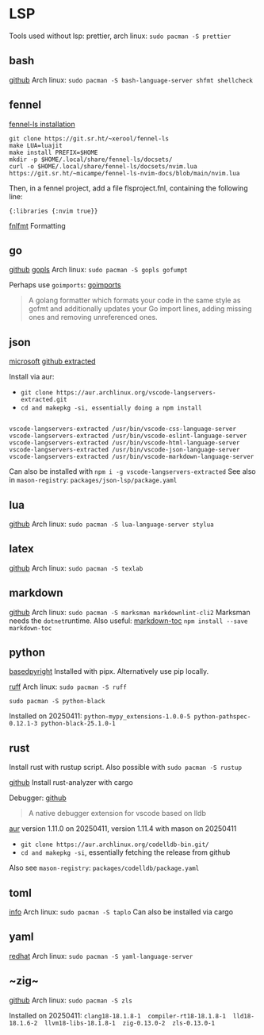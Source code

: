 # LSP

Tools used without lsp:
prettier, arch linux: `sudo pacman -S prettier`

## bash

[github](https://github.com/bash-lsp/bash-language-server)
Arch linux: `sudo pacman -S bash-language-server shfmt shellcheck`

## fennel

[fennel-ls installation](https://xerool.net/fennel-ls/docs/installation.html)

```
git clone https://git.sr.ht/~xerool/fennel-ls
make LUA=luajit
make install PREFIX=$HOME
mkdir -p $HOME/.local/share/fennel-ls/docsets/
curl -o $HOME/.local/share/fennel-ls/docsets/nvim.lua https://git.sr.ht/~micampe/fennel-ls-nvim-docs/blob/main/nvim.lua
```

Then, in a fennel project, add a file flsproject.fnl, containing the following line:

`{:libraries {:nvim true}}`

[fnlfmt](https://git.sr.ht/~technomancy/fnlfmt) Formatting

## go

[github](https://github.com/golang/tools/tree/master/gopls)
[gopls](https://pkg.go.dev/golang.org/x/tools/gopls)
Arch linux: `sudo pacman -S gopls gofumpt`

Perhaps use `goimports`:
[goimports](https://pkg.go.dev/golang.org/x/tools/cmd/goimports)

> A golang formatter which formats your code in the same style as gofmt and additionally
> updates your Go import lines, adding missing ones and removing unreferenced ones.

## json

[microsoft](https://github.com/microsoft/vscode-json-languageservice)
[github extracted](https://github.com/hrsh7th/vscode-langservers-extracted)

Install via aur:

- `git clone https://aur.archlinux.org/vscode-langservers-extracted.git`
- `cd and makepkg -si, essentially doing a npm install`

```

vscode-langservers-extracted /usr/bin/vscode-css-language-server
vscode-langservers-extracted /usr/bin/vscode-eslint-language-server
vscode-langservers-extracted /usr/bin/vscode-html-language-server
vscode-langservers-extracted /usr/bin/vscode-json-language-server
vscode-langservers-extracted /usr/bin/vscode-markdown-language-server

```

Can also be installed with `npm i -g vscode-langservers-extracted`
See also in `mason-registry`: `packages/json-lsp/package.yaml`

## lua

[github](https://github.com/luals/lua-language-server)
Arch linux: `sudo pacman -S lua-language-server stylua`

## latex

[github](https://github.com/latex-lsp/texlab)
Arch linux: `sudo pacman -S texlab`

## markdown

[github](https://github.com/artempyanykh/marksman)
Arch linux: `sudo pacman -S marksman markdownlint-cli2`
Marksman needs the `dotnet`runtime.
Also useful: [markdown-toc](https://github.com/jonschlinkert/markdown-toc)
`npm install --save markdown-toc`

## python

[basedpyright](https://github.com/detachhead/basedpyright)
Installed with pipx. Alternatively use pip locally.

[ruff](https://github.com/astral-sh/ruff/)
Arch linux: `sudo pacman -S ruff`

`sudo pacman -S python-black`

Installed on 20250411:
`python-mypy_extensions-1.0.0-5 python-pathspec-0.12.1-3 python-black-25.1.0-1`

## rust

Install rust with rustup script. Also possible with `sudo pacman -S rustup`

[github](https://rust-analyzer.github.io/)
Install rust-analyzer with cargo

Debugger:
[github](https://github.com/vadimcn/codelldb)

> A native debugger extension for vscode based on lldb

[aur](https://aur.archlinux.org/packages/codelldb-bin)
version 1.11.0 on 20250411, version 1.11.4 with mason on 20250411

- `git clone https://aur.archlinux.org/codelldb-bin.git/`
- `cd and makepkg -si`, essentially fetching the release from github

Also see `mason-registry`: `packages/codelldb/package.yaml`

## toml

[info](https://taplo.tamasfe.dev/)
Arch linux: `sudo pacman -S taplo`
Can also be installed via cargo

## yaml

[redhat](https://github.com/redhat-developer/yaml-language-server)
Arch linux: `sudo pacman -S yaml-language-server`

## ~zig~

[github](https://github.com/zigtools/zls)
Arch linux: `sudo pacman -S zls`

Installed on 20250411:
`clang18-18.1.8-1  compiler-rt18-18.1.8-1  lld18-18.1.6-2  llvm18-libs-18.1.8-1  zig-0.13.0-2  zls-0.13.0-1`

```

```
